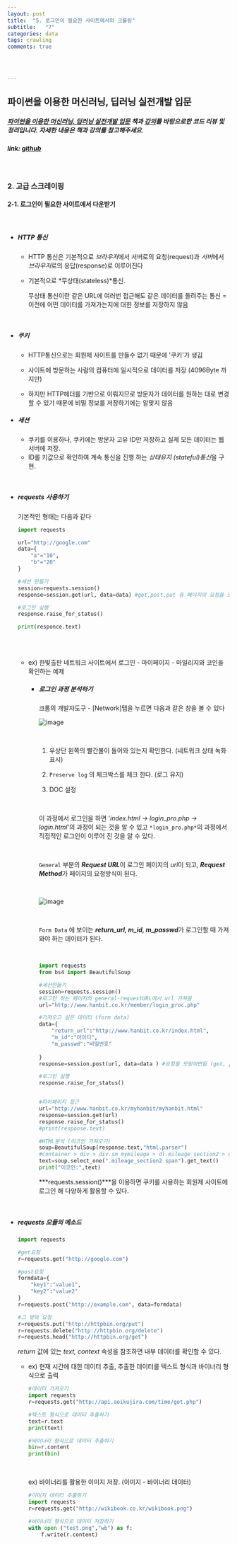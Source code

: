 ```yaml
---
layout: post
title:  "5. 로그인이 필요한 사이트에서의 크롤링"
subtitle:   "7"
categories: data
tags: crawling
comments: true




---
```




## 파이썬을 이용한 머신러닝, 딥러닝 실전개발 입문

##### [파이썬을 이용한 머신러닝, 딥러닝 실전개발 입문](http://wikibook.co.kr/python-machine-learning/) 책과 [강의](https://www.youtube.com/playlist?list=PLBXuLgInP-5m_vn9ycXHRl7hlsd1huqmS)를 바탕으로한 코드 리뷰 및 정리입니다. 자세한 내용은 책과 강의를 참고해주세요.

##### link: [*github*](https://github.com/Yeo0/Web-Crawling/blob/master/2-1.%20%EB%A1%9C%EA%B7%B8%EC%9D%B8%EC%9D%B4%20%ED%95%84%EC%9A%94%ED%95%9C%20%EC%82%AC%EC%9D%B4%ED%8A%B8%EC%97%90%EC%84%9C%20%EB%8B%A4%EC%9A%B4%EB%B0%9B%EA%B8%B0.ipynb)

<br/>

### 2. 고급 스크레이핑

#### 2-1. 로그인이 필요한 사이트에서 다운받기

<br/>

- ##### HTTP 통신

  - HTTP 통신은 기본적으로 *브라우저*에서 서버로의 요청(request)과 *서버*에서 *브라우저*로의 응답(response)로 이루어진다

  - 기본적으로 *무상태(stateless)*통신. 

    무상태 통신이란 같은 URL에 여러번 접근해도 같은 데이터를 돌려주는 통신 = 이전에 어떤 데이터를 가져가는지에 대한 정보를 저장하지 않음

<br/>

- ##### 쿠키

  - HTTP통신으로는 회원제 사이트를 만들수 없기 때문에 '쿠키'가 생김

  - 사이트에 방문하는 사람의 컴퓨터에 일시적으로 데이터를 저장 (4096Byte 까지만)
  - 하지만 HTTP헤더를 기반으로 이뤄지므로 방문자가 데이터를 원하는 대로 변경할 수 있기 때문에 비밀 정보를 저장하기에는 알맞지 않음

- ##### 세션

  - 쿠키를 이용하나, 쿠키에는 방문자 고유 ID만 저장하고 실제 모든 데이터는 웹 서버에 저장.
  - ID를 키값으로 확인하여 계속 통신을 진행 하는 *상태유지 (stateful)통신*을 구현.

<br/>

- ##### requests 사용하기

  기본적인 형태는 다음과 같다

  ```python
  import requests
  
  url="http://google.com"
  data={
      "a"="10",
      "b"="20"
  }
  
  #세션 만들기
  session=requests.session()
  response=session.get(url, data=data) #get,post,put 등 페이지의 요청을 모방한다
  
  #로그인 실행
  response.raise_for_status()
  
  print(responce.text)
  
  ```

  <br/>

  <br/>

  - ex) 한빛출판 네트워크 사이트에서 로그인 - 마이페이지 - 마일리지와 코인을 확인하는 예제
    - ##### 로그인 과정 분석하기

      크롬의 개발자도구 - [Network]탭을 누르면 다음과 같은 창을 볼 수 있다

      ![image](/assets/img/login_1.png)

       <br/>

      1) 우상단 왼쪽의 빨간불이 들어와 있는지 확인한다. (네트워크 상태 녹화 표시)

      2) `Preserve log` 의 체크박스를 체크 한다. (로그 유지)

      3) DOC 설정

      <br/>

      이 과정에서 로그인을 하면 '*index.html -> login_pro.php -> login.html*'의 과정이 되는 것을 알 수 있고 `*login_pro.php*`의 과정에서 직접적인 로그인이 이루어 진 것을 알 수 있다.

      <br/>

      `General` 부분의  ***Request URL***이 로그인 페이지의 *url*이 되고, ***Request Method***가 페이지의 요청방식이 된다.

      <br/>

      ![image](/assets/img/login_2.png)

      <br/>

      `Form Data` 에 보이는 ***return_url, m_id, m_passwd***가 로그인할 때 가져와야 하는 데이터가 된다.

      <br/>

      ```python
      import requests
      from bs4 import BeautifulSoup
      
      #세션만들기
      session=requests.session()
      #로그인 하는 페이지의 general-requestURL에서 url 가져옴
      url="http://www.hanbit.co.kr/member/login_proc.php"
      
      #가져오고 싶은 데이터 (form data)
      data={
          "return_url":"http://www.hanbit.co.kr/index.html",
          "m_id":"아이디",
          "m_passwd":"비밀번호"
          
      }
      response=session.post(url, data=data ) #요청을 모방하면됨 (get, post, put 등)
      
      #로그인 실행
      response.raise_for_status()
      
      
      #마이페이지 접근
      url="http://www.hanbit.co.kr/myhanbit/myhanbit.html"
      response=session.get(url)
      response.raise_for_status()
      #print(response.text)
      
      #HTML분석 (이코인 가져오기)
      soup=BeautifulSoup(response.text,"html.parser")
      #container > div > div.sm_mymileage > dl.mileage_section2 > dd
      text=soup.select_one(".mileage_section2 span").get_text()
      print("이코인:",text)
      ```

      ***requests.session()***을 이용하면 쿠키를 사용하는 회원제 사이트에 로그인 해 다양하게 활용할 수 있다.

    <br/>

- ##### requests 모듈의 메소드

  ```python
  import requests
  
  #get요청
  r=requests.get("http://google.com")
  
  #post요청
  formdata={
      "key1":"value1",
      "key2":"value2"
  }
  r=requests.post("http://example.com", data=formdata)
  
  #그 밖의 요청
  r=requests.put("http://httpbin.org/put")
  r=requests.delete("http://httpbin.org/delete")
  r=requests.head("http://httpbin.org/get")
  
  ```

  *return* 값에 있는 *text, context* 속성을 참조하면 내부 데이터를 확인할 수 있다.

  - ex) 현재 시간에 대한 데이터 추출, 추출한 데이터를 텍스트 형식과 바이너리 형식으로 출력

    ```python
    #데이터 가져오기
    import requests
    r=requests.get("http://api.aoikujira.com/time/get.php")
    
    #텍스트 형식으로 데이터 추출하기
    text=r.text
    print(text)
    
    #바이너리 형식으로 데이터 추출하기
    bin=r.content
    print(bin)
    ```

    <br/>

    ex) 바이너리를 활용한 이미지 저장. (이미지 - 바이너리 데이터)

    ```python
    #이미지 데이터 추출하기
    import requests
    r=requests.get("http://wikibook.co.kr/wikibook.png")
    
    #바이너리 형식으로 데이터 저장하기
    with open ("test.png","wb") as f:
        f.write(r.content)
    ```
